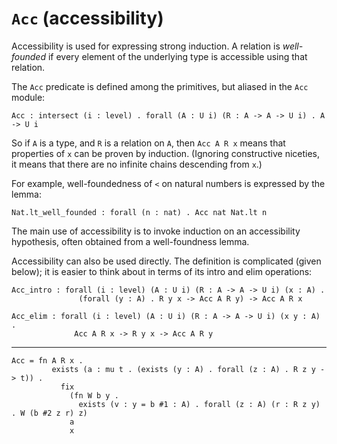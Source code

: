 # `Acc` (accessibility)

Accessibility is used for expressing strong induction.  A relation is
*well-founded* if every element of the underlying type is accessible
using that relation.

The `Acc` predicate is defined among the primitives, but aliased in
the `Acc` module:

    Acc : intersect (i : level) . forall (A : U i) (R : A -> A -> U i) . A -> U i

So if `A` is a type, and `R` is a relation on `A`, then `Acc A R x`
means that properties of `x` can be proven by induction.  (Ignoring
constructive niceties, it means that there are no infinite chains
descending from `x`.)

For example, well-foundedness of `<` on natural numbers is expressed
by the lemma:

    Nat.lt_well_founded : forall (n : nat) . Acc nat Nat.lt n

The main use of accessibility is to invoke induction on an
accessibility hypothesis, often obtained from a well-foundness lemma.

Accessibility can also be used directly.  The definition is
complicated (given below); it is easier to think about in terms of its
intro and elim operations:

    Acc_intro : forall (i : level) (A : U i) (R : A -> A -> U i) (x : A) .
                   (forall (y : A) . R y x -> Acc A R y) -> Acc A R x

    Acc_elim : forall (i : level) (A : U i) (R : A -> A -> U i) (x y : A) .
                  Acc A R x -> R y x -> Acc A R y

---

    Acc = fn A R x .
             exists (a : mu t . (exists (y : A) . forall (z : A) . R z y -> t)) .
               fix
                 (fn W b y .
                   exists (v : y = b #1 : A) . forall (z : A) (r : R z y) . W (b #2 z r) z)
                 a
                 x
